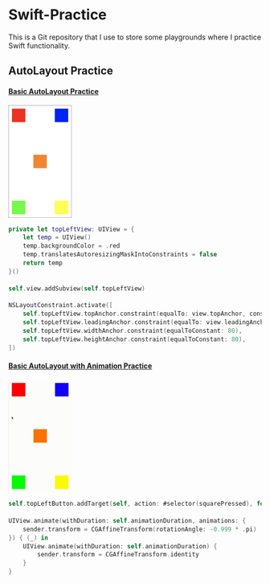 # Swift-Practice
This is a Git repository that I use to store some playgrounds where I practice Swift functionality.

## AutoLayout Practice

#### [Basic AutoLayout Practice](https://github.com/StevenWorrall/Swift-Practice/tree/master/AutoLayout/Basic_AutoLayout.playground)

<a href="url"><img src="https://github.com/StevenWorrall/Swift-Practice/blob/master/Pictures/Basic_AutoLayout.png" align="center" height=25% width=25% ></a>

```swift
private let topLeftView: UIView = {
    let temp = UIView()
    temp.backgroundColor = .red
    temp.translatesAutoresizingMaskIntoConstraints = false
    return temp
}()

self.view.addSubview(self.topLeftView)

NSLayoutConstraint.activate([
    self.topLeftView.topAnchor.constraint(equalTo: view.topAnchor, constant: 20),
    self.topLeftView.leadingAnchor.constraint(equalTo: view.leadingAnchor, constant: 20),
    self.topLeftView.widthAnchor.constraint(equalToConstant: 80),
    self.topLeftView.heightAnchor.constraint(equalToConstant: 80),
])
```


#### [Basic AutoLayout with Animation Practice](https://github.com/StevenWorrall/Swift-Practice/tree/master/AutoLayout/Basic_AutoLayout_Animation.playground)

<a href="url"><img src="https://github.com/StevenWorrall/Swift-Practice/blob/master/Pictures/Basic_AutoLayout_Animation.gif" align="center" height=25% width=25% ></a>

```swift
self.topLeftButton.addTarget(self, action: #selector(squarePressed), for: UIControl.Event.touchUpInside)

UIView.animate(withDuration: self.animationDuration, animations: {
    sender.transform = CGAffineTransform(rotationAngle: -0.999 * .pi)
}) { (_) in
    UIView.animate(withDuration: self.animationDuration) {
        sender.transform = CGAffineTransform.identity
    }
}
```

